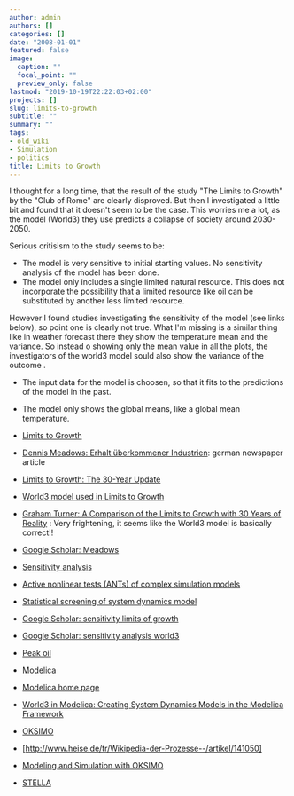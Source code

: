 ```yaml
---
author: admin
authors: []
categories: []
date: "2008-01-01"
featured: false
image:
  caption: ""
  focal_point: ""
  preview_only: false
lastmod: "2019-10-19T22:22:03+02:00"
projects: []
slug: limits-to-growth
subtitle: ""
summary: ""
tags:
- old_wiki
- Simulation
- politics
title: Limits to Growth
---
```

I thought for a long time, that the result of the study "The Limits to Growth" by the "Club of Rome" are clearly disproved. But then I investigated a little bit and found that it doesn't seem to be the case. This worries me a lot, as the model (World3) they use predicts a collapse of society around 2030-2050.

Serious critisism to the study seems to be:

* The model is very sensitive to initial starting values. No sensitivity analysis of the model has been done.
* The model only includes a single limited natural resource. This does not incorporate the possibility that a limited resource like oil can be substituted by another less limited resource.

However I found studies investigating the sensitivity of the model (see links below), so point one is clearly not true. What I'm missing is a similar thing like in weather forecast there they show the temperature mean and the variance. So instead o showing only the mean value in all the plots, the investigators of the world3 model sould also show the variance of the outcome . 

* The input data for the model is choosen, so that it fits to the predictions of the model in the past. 
* The model only shows the global means, like a global mean temperature.

  

* [Limits to Growth](http://en.wikipedia.org/wiki/The_Limits_to_Growth)
 * [Dennis Meadows: Erhalt überkommener Industrien](http://www.sueddeutsche.de/wirtschaft/231/476739/text/3/): german newspaper article
 * [Limits to Growth: The 30-Year Update](http://www.amazon.com/Limits-Growth-Donella-H-Meadows/dp/193149858X/ref=ntt_at_ep_dpt_2)
 * [World3 model used in Limits to Growth](http://en.wikipedia.org/wiki/World3)
 * [Graham Turner: A Comparison of the Limits to Growth with 30 Years of Reality](http://www.csiro.au/files/files/plje.pdf) : Very frightening, it seems like the World3 model is basically correct!!
 * [Google Scholar: Meadows](http://scholar.google.com/scholar?hl=en&lr=&q=meadows&btnG=Search)
 * [Sensitivity analysis](http://en.wikipedia.org/wiki/Sensitivity_analysis)
  * [Active nonlinear tests (ANTs) of complex simulation models](http://www.casos.cs.cmu.edu/education/phd/classpapers/Miller_Active_1998.pdf)
  * [Statistical screening of system dynamics model](http://www.wsu.edu/~forda/Screening.pdf)
  * [Google Scholar: sensitivity limits of growth](http://scholar.google.com/scholar?hl=en&lr=&q=sensitivity+limits+of+growth&btnG=Search)
  * [Google Scholar: sensitivity analysis world3](http://scholar.google.com/scholar?q=sensitivity+analysis+world3&hl=en&lr=&btnG=Search)
* [Peak oil](http://en.wikipedia.org/wiki/Peak_oil)
* [Modelica](http://en.wikipedia.org/wiki/Modelica)
 * [Modelica home page](http://www.modelica.org/)
 * [World3 in Modelica: Creating System Dynamics Models in the Modelica Framework](http://www.inf.ethz.ch/personal/fcellier/Pubs/World/modelica_08_world3.pdf)
* [OKSIMO](http://oksimo.inm.de/)
 * [http://www.heise.de/tr/Wikipedia-der-Prozesse--/artikel/141050]
 * [Modeling and Simulation with OKSIMO](http://www.uffmm.org/science-technology/single/themes/computer-science/personal-sites/doeben-henisch/SIMU/simu/simu.html)
* [STELLA](http://www.iseesystems.com/softwares/Education/StellaSoftware.aspx)